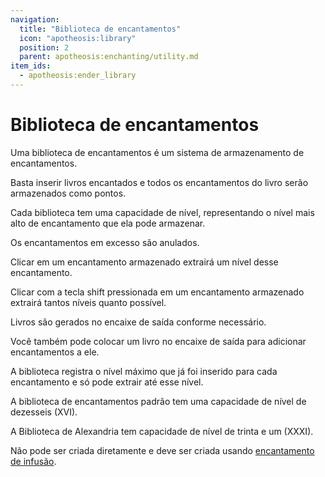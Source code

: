 ```yaml
---
navigation:
  title: "Biblioteca de encantamentos"
  icon: "apotheosis:library"
  position: 2
  parent: apotheosis:enchanting/utility.md
item_ids:
  - apotheosis:ender_library
---
```


# Biblioteca de encantamentos

Uma biblioteca de encantamentos é um sistema de armazenamento de encantamentos.

Basta inserir livros encantados e todos os encantamentos do livro serão armazenados como pontos.

Cada biblioteca tem uma <Color id="gold">capacidade de nível</Color>, representando o nível mais alto de encantamento que ela pode armazenar.

Os encantamentos em excesso são anulados.

Clicar em um encantamento armazenado extrairá um nível desse encantamento.

Clicar com a tecla shift pressionada em um encantamento armazenado extrairá tantos níveis quanto possível.

Livros são gerados no encaixe de saída conforme necessário.

Você também pode colocar um livro no encaixe de saída para adicionar encantamentos a ele. 

A biblioteca registra o nível máximo que já foi inserido para cada encantamento e só pode extrair até esse nível.

A <Color id="blue">biblioteca de encantamentos</Color> padrão tem uma <Color id="gold">capacidade de nível</Color> de dezesseis (XVI).

<Recipe id="apotheosis:library" />

<ItemImage id="apotheosis:ender_library" />

A <Color id="blue">Biblioteca de Alexandria</Color> tem <Color id="gold">capacidade de nível</Color> de trinta e um (XXXI).

Não pode ser criada diretamente e deve ser criada usando [encantamento de infusão](../table/infusion.md).

